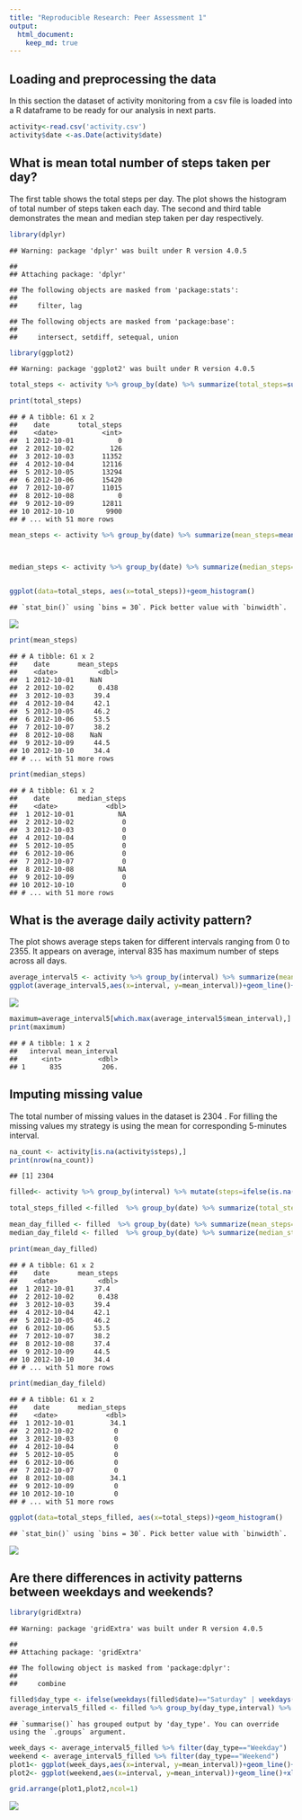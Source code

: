 ```yaml
---
title: "Reproducible Research: Peer Assessment 1"
output: 
  html_document:
    keep_md: true
---
```



## Loading and preprocessing the data
In this section the dataset of activity monitoring from a csv file is loaded into a R dataframe to be ready for our analysis in next parts.

```r
activity<-read.csv('activity.csv')
activity$date <-as.Date(activity$date)
```


## What is mean total number of steps taken per day?

The first table shows the total steps per day. The plot shows the histogram of total number of steps taken each day. The second and third table demonstrates the mean and median step taken per day respectively.

```r
library(dplyr)
```

```
## Warning: package 'dplyr' was built under R version 4.0.5
```

```
## 
## Attaching package: 'dplyr'
```

```
## The following objects are masked from 'package:stats':
## 
##     filter, lag
```

```
## The following objects are masked from 'package:base':
## 
##     intersect, setdiff, setequal, union
```

```r
library(ggplot2)
```

```
## Warning: package 'ggplot2' was built under R version 4.0.5
```

```r
total_steps <- activity %>% group_by(date) %>% summarize(total_steps=sum(steps,na.rm=TRUE))

print(total_steps)
```

```
## # A tibble: 61 x 2
##    date       total_steps
##    <date>           <int>
##  1 2012-10-01           0
##  2 2012-10-02         126
##  3 2012-10-03       11352
##  4 2012-10-04       12116
##  5 2012-10-05       13294
##  6 2012-10-06       15420
##  7 2012-10-07       11015
##  8 2012-10-08           0
##  9 2012-10-09       12811
## 10 2012-10-10        9900
## # ... with 51 more rows
```

```r
mean_steps <- activity %>% group_by(date) %>% summarize(mean_steps=mean(steps,na.rm=TRUE))



median_steps <- activity %>% group_by(date) %>% summarize(median_steps=median(steps,na.rm=TRUE))


ggplot(data=total_steps, aes(x=total_steps))+geom_histogram()
```

```
## `stat_bin()` using `bins = 30`. Pick better value with `binwidth`.
```

![](PA1_template_files/figure-html/unnamed-chunk-2-1.png)<!-- -->

```r
print(mean_steps)
```

```
## # A tibble: 61 x 2
##    date       mean_steps
##    <date>          <dbl>
##  1 2012-10-01    NaN    
##  2 2012-10-02      0.438
##  3 2012-10-03     39.4  
##  4 2012-10-04     42.1  
##  5 2012-10-05     46.2  
##  6 2012-10-06     53.5  
##  7 2012-10-07     38.2  
##  8 2012-10-08    NaN    
##  9 2012-10-09     44.5  
## 10 2012-10-10     34.4  
## # ... with 51 more rows
```

```r
print(median_steps)
```

```
## # A tibble: 61 x 2
##    date       median_steps
##    <date>            <dbl>
##  1 2012-10-01           NA
##  2 2012-10-02            0
##  3 2012-10-03            0
##  4 2012-10-04            0
##  5 2012-10-05            0
##  6 2012-10-06            0
##  7 2012-10-07            0
##  8 2012-10-08           NA
##  9 2012-10-09            0
## 10 2012-10-10            0
## # ... with 51 more rows
```


## What is the average daily activity pattern?
The plot shows average steps taken for different intervals ranging from 0 to 2355. It appears on average, interval 835 has maximum number of steps across all days.

```r
average_interval5 <- activity %>% group_by(interval) %>% summarize(mean_interval=mean(steps,na.rm= TRUE))
ggplot(average_interval5,aes(x=interval, y=mean_interval))+geom_line()+xlab('Intervals')
```

![](PA1_template_files/figure-html/unnamed-chunk-3-1.png)<!-- -->

```r
maximum=average_interval5[which.max(average_interval5$mean_interval),]
print(maximum)
```

```
## # A tibble: 1 x 2
##   interval mean_interval
##      <int>         <dbl>
## 1      835          206.
```


## Imputing missing value
The total number of missing values in the dataset is 2304 . For filling the missing values my strategy is using the mean for corresponding 5-minutes interval.


```r
na_count <- activity[is.na(activity$steps),]
print(nrow(na_count))
```

```
## [1] 2304
```

```r
filled<- activity %>% group_by(interval) %>% mutate(steps=ifelse(is.na(steps),mean(steps,na.rm = TRUE),steps))

total_steps_filled <-filled  %>% group_by(date) %>% summarize(total_steps=sum(steps,na.rm=TRUE))

mean_day_filled <- filled  %>% group_by(date) %>% summarize(mean_steps=mean(steps,na.rm=TRUE))
median_day_fileld <- filled  %>% group_by(date) %>% summarize(median_steps=median(steps,na.rm=TRUE))

print(mean_day_filled)
```

```
## # A tibble: 61 x 2
##    date       mean_steps
##    <date>          <dbl>
##  1 2012-10-01     37.4  
##  2 2012-10-02      0.438
##  3 2012-10-03     39.4  
##  4 2012-10-04     42.1  
##  5 2012-10-05     46.2  
##  6 2012-10-06     53.5  
##  7 2012-10-07     38.2  
##  8 2012-10-08     37.4  
##  9 2012-10-09     44.5  
## 10 2012-10-10     34.4  
## # ... with 51 more rows
```

```r
print(median_day_fileld)
```

```
## # A tibble: 61 x 2
##    date       median_steps
##    <date>            <dbl>
##  1 2012-10-01         34.1
##  2 2012-10-02          0  
##  3 2012-10-03          0  
##  4 2012-10-04          0  
##  5 2012-10-05          0  
##  6 2012-10-06          0  
##  7 2012-10-07          0  
##  8 2012-10-08         34.1
##  9 2012-10-09          0  
## 10 2012-10-10          0  
## # ... with 51 more rows
```

```r
ggplot(data=total_steps_filled, aes(x=total_steps))+geom_histogram()
```

```
## `stat_bin()` using `bins = 30`. Pick better value with `binwidth`.
```

![](PA1_template_files/figure-html/unnamed-chunk-4-1.png)<!-- -->


## Are there differences in activity patterns between weekdays and weekends?

```r
library(gridExtra)
```

```
## Warning: package 'gridExtra' was built under R version 4.0.5
```

```
## 
## Attaching package: 'gridExtra'
```

```
## The following object is masked from 'package:dplyr':
## 
##     combine
```

```r
filled$day_type <- ifelse(weekdays(filled$date)=="Saturday" | weekdays(filled$date)=="Sunday","Weekend","Weekday" )
average_interval5_filled <- filled %>% group_by(day_type,interval) %>% summarize(mean_interval=mean(steps,na.rm= TRUE))
```

```
## `summarise()` has grouped output by 'day_type'. You can override using the `.groups` argument.
```

```r
week_days <- average_interval5_filled %>% filter(day_type=="Weekday")
weekend <- average_interval5_filled %>% filter(day_type=="Weekend")
plot1<- ggplot(week_days,aes(x=interval, y=mean_interval))+geom_line()+xlab('Weekday intervals')
plot2<- ggplot(weekend,aes(x=interval, y=mean_interval))+geom_line()+xlab('Weekend intervals')

grid.arrange(plot1,plot2,ncol=1)
```

![](PA1_template_files/figure-html/unnamed-chunk-5-1.png)<!-- -->

